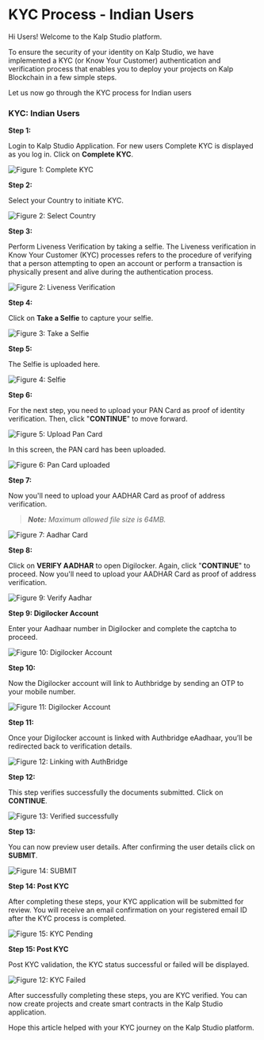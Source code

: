 # KYC Process - Indian Users

  

Hi Users! Welcome to the Kalp Studio platform.

  

To ensure the security of your identity on Kalp Studio, we have implemented a KYC (or Know Your Customer) authentication and verification process that enables you to deploy your projects on Kalp Blockchain in a few simple steps.

  

Let us now go through the KYC process for Indian users

  

### KYC: Indian Users

  

**Step 1:**

  

Login to Kalp Studio Application. For new users Complete KYC is displayed as you log in. Click on **Complete KYC**.

  

![Figure 1: Complete KYC](https://docs.kalp.studio/~gitbook/image?url=https:%2F%2Fs3-ap-south-1.amazonaws.com%2Find-cdn.freshdesk.com%2Fdata%2Fhelpdesk%2Fattachments%2Fproduction%2F1060006995548%2Foriginal%2Fk2EMIkvhkgjdwkG3kbyb51XMfupko5LeYQ.png%3F1708437415&width=768&dpr=4&quality=100&sign=4d1c35f6bfda8818bf7ab647edd203e9dc6844dfa1eb410caa9aabe2ffa32f92)

  



  

**Step 2:**

  

Select your Country to initiate KYC.

  

![Figure 2: Select Country](https://docs.kalp.studio/~gitbook/image?url=https:%2F%2Fs3-ap-south-1.amazonaws.com%2Find-cdn.freshdesk.com%2Fdata%2Fhelpdesk%2Fattachments%2Fproduction%2F1060006995562%2Foriginal%2FADBZXvw5b2NTzay4tZqKJwGDEYzC56lNHw.png%3F1708437461&width=768&dpr=4&quality=100&sign=036070cbed39b06e3d4925f41ca8d8ae7cb22f36a37214c1ea11d6016269442c)

  



  

**Step 3:**

  

Perform Liveness Verification by taking a selfie. The Liveness verification in Know Your Customer (KYC) processes refers to the procedure of verifying that a person attempting to open an account or perform a transaction is physically present and alive during the authentication process.

  

![Figure 2: Liveness Verification](https://docs.kalp.studio/~gitbook/image?url=https:%2F%2Fs3-ap-south-1.amazonaws.com%2Find-cdn.freshdesk.com%2Fdata%2Fhelpdesk%2Fattachments%2Fproduction%2F1060006995581%2Foriginal%2FyeFGklhjKNd849r3AixmsxH2mS-CqkBW5Q.png%3F1708437513&width=768&dpr=4&quality=100&sign=dded67f6bc4a4fc13f457562ef4599f33cbfcf923af48333d337eaee03244663)

  



  

**Step 4:**

  

Click on **Take a Selfie** to capture your selfie.

  

![Figure 3: Take a Selfie](https://docs.kalp.studio/~gitbook/image?url=https:%2F%2Fs3-ap-south-1.amazonaws.com%2Find-cdn.freshdesk.com%2Fdata%2Fhelpdesk%2Fattachments%2Fproduction%2F1060006792157%2Foriginal%2FBznMFECLnNmR7YRHfblZGXzMuSiic79XDA.png%3F1707907679&width=768&dpr=4&quality=100&sign=be55c9bbee23eab76bf947cb47bd257408a64a15c30cc50b88d10932b2c4aed9)

  



  

**Step 5:**

  

The Selfie is uploaded here.

  

![Figure 4: Selfie](https://docs.kalp.studio/~gitbook/image?url=https:%2F%2Fs3-ap-south-1.amazonaws.com%2Find-cdn.freshdesk.com%2Fdata%2Fhelpdesk%2Fattachments%2Fproduction%2F1060006995627%2Foriginal%2FiZc-zk5RLB4DozvV6GAFKHW1lgMtLmaMsw.png%3F1708437583&width=768&dpr=4&quality=100&sign=2aba262efbc2118ae5f5271034e17f4af982e2861d48fc64aa5ba525adbca00c)

  



  

**Step 6:**

  

For the next step, you need to upload your PAN Card as proof of identity verification. Then, click "**CONTINUE**" to move forward.

  

![Figure 5: Upload Pan Card](https://docs.kalp.studio/~gitbook/image?url=https:%2F%2Fs3-ap-south-1.amazonaws.com%2Find-cdn.freshdesk.com%2Fdata%2Fhelpdesk%2Fattachments%2Fproduction%2F1060006995671%2Foriginal%2FdLQycp2wQH8Dm2N0GkAxeRlLko64a-IPrA.png%3F1708437647&width=768&dpr=4&quality=100&sign=892ae2a1c382b858e4707c1d9320d6499f1ed3f8a69771aa287594da55ce5b97)

  



  

In this screen, the PAN card has been uploaded.

  

![Figure 6: Pan Card uploaded](https://docs.kalp.studio/~gitbook/image?url=https:%2F%2Fs3-ap-south-1.amazonaws.com%2Find-cdn.freshdesk.com%2Fdata%2Fhelpdesk%2Fattachments%2Fproduction%2F1060006995711%2Foriginal%2Fxz1Fx1jifiXmd08plPLVMP_WPJzl4LMdow.png%3F1708437699&width=768&dpr=4&quality=100&sign=7d86d27a512aa8173ae69611a52584e1365e59e9f0fc3bac78978d372424ed76)

  



  

**Step 7:**

  

Now you'll need to upload your AADHAR Card as proof of address verification.

  

>  _**Note:**_  _Maximum allowed file size is 64MB._

  

![Figure 7: Aadhar Card](https://docs.kalp.studio/~gitbook/image?url=https:%2F%2Fs3-ap-south-1.amazonaws.com%2Find-cdn.freshdesk.com%2Fdata%2Fhelpdesk%2Fattachments%2Fproduction%2F1060006995738%2Foriginal%2FIyyoR4sHuwE6Y9afiBxtU4XhZloyIIUWUQ.png%3F1708437735&width=768&dpr=4&quality=100&sign=e39526d2fc8b2ee627b0132ce2f3af7613a3c88e084953b1512faff0078c6727)

  



  

**Step 8:**

  

Click on **VERIFY AADHAR** to open Digilocker. Again, click "**CONTINUE**" to proceed. Now you'll need to upload your AADHAR Card as proof of address verification.

  

![Figure 9: Verify Aadhar](https://docs.kalp.studio/~gitbook/image?url=https:%2F%2Fs3-ap-south-1.amazonaws.com%2Find-cdn.freshdesk.com%2Fdata%2Fhelpdesk%2Fattachments%2Fproduction%2F1060006995767%2Foriginal%2FJvVITzSLRqgyBabfTN_Rx2rlskCuh3vfYA.png%3F1708437805&width=768&dpr=4&quality=100&sign=36e1dfb7fa59ae336a569fc67c4a4621ea3ca302cce6721b2ade94d420f965a8)

  



  

**Step 9: Digilocker Account**

  

Enter your Aadhaar number in Digilocker and complete the captcha to proceed.

  

![Figure 10: Digilocker Account](https://docs.kalp.studio/~gitbook/image?url=https:%2F%2Fs3-ap-south-1.amazonaws.com%2Find-cdn.freshdesk.com%2Fdata%2Fhelpdesk%2Fattachments%2Fproduction%2F1060006995793%2Foriginal%2FMRdX5QVShyqo4SVQ4BicXuZsN4dxBgyg_g.png%3F1708437848&width=768&dpr=4&quality=100&sign=9e084041c02104a1a56638e4104ad1098c73de4b711de2987ddf8f57f5a87fe9)

  



  

**Step 10:**

  

Now the Digilocker account will link to Authbridge by sending an OTP to your mobile number.

  

![Figure 11: Digilocker Account](https://docs.kalp.studio/~gitbook/image?url=https:%2F%2Fs3-ap-south-1.amazonaws.com%2Find-cdn.freshdesk.com%2Fdata%2Fhelpdesk%2Fattachments%2Fproduction%2F1060006995818%2Foriginal%2FMJMJryslIpDADVfanvRdLm0vZIc-ucAIkA.png%3F1708437880&width=768&dpr=4&quality=100&sign=437125b215c00a3d364beaf7c9368cb66dc308d409b36aa8d8b92cde4dd737a1)

  



  

**Step 11:**

  

Once your Digilocker account is linked with Authbridge eAadhaar, you’ll be redirected back to verification details.

  

![Figure 12: Linking with AuthBridge](https://docs.kalp.studio/~gitbook/image?url=https:%2F%2Fs3-ap-south-1.amazonaws.com%2Find-cdn.freshdesk.com%2Fdata%2Fhelpdesk%2Fattachments%2Fproduction%2F1060006995829%2Foriginal%2FAta9jkzm8SWIUthoQ-waeOzYIpexlu69Ew.png%3F1708437904&width=768&dpr=4&quality=100&sign=ad7e92cce27b90ce53378317ee6cfb874db423ddb414574bc333c0dac54a98b0)

  



  

**Step 12:**

  

This step verifies successfully the documents submitted. Click on **CONTINUE**.

  

![Figure 13: Verified successfully](https://docs.kalp.studio/~gitbook/image?url=https:%2F%2Fs3-ap-south-1.amazonaws.com%2Find-cdn.freshdesk.com%2Fdata%2Fhelpdesk%2Fattachments%2Fproduction%2F1060006995849%2Foriginal%2FQavSjwCF5bnvQ_6MLFe7Vz411lyB4kB02w.png%3F1708437951&width=768&dpr=4&quality=100&sign=aaaeb3fe18b003f8b727823b1525ebb4b3b665fb09b1625f5a0bd74d7cb76a07)

  



  

**Step 13:**

  

You can now preview user details. After confirming the user details click on **SUBMIT**.

  

![Figure 14: SUBMIT](https://docs.kalp.studio/~gitbook/image?url=https:%2F%2Fs3-ap-south-1.amazonaws.com%2Find-cdn.freshdesk.com%2Fdata%2Fhelpdesk%2Fattachments%2Fproduction%2F1060006995855%2Foriginal%2FrDLlG1twHCixXQ1dJkgwnvc3YSTxquwfWQ.png%3F1708437982&width=768&dpr=4&quality=100&sign=23e770bdda44f77cfc2ec3777a5486b6d7357b0b759bac598cc36a1bdf297322)

  



  

**Step 14: Post KYC**

  

After completing these steps, your KYC application will be submitted for review. You will receive an email confirmation on your registered email ID after the KYC process is completed.

  

![Figure 15: KYC Pending](https://docs.kalp.studio/~gitbook/image?url=https:%2F%2Fs3-ap-south-1.amazonaws.com%2Find-cdn.freshdesk.com%2Fdata%2Fhelpdesk%2Fattachments%2Fproduction%2F1060006995888%2Foriginal%2Fjy_7YchJTmo96DyZDLaaGTnjZQOwhuJMGg.png%3F1708438023&width=768&dpr=4&quality=100&sign=10286224a818471321b97abab2f1efaa32a5c79277905b41213e6e9e462e830e)

  



  

**Step 15: Post KYC**

  

Post KYC validation, the KYC status successful or failed will be displayed.

  

![Figure 12: KYC Failed](https://docs.kalp.studio/~gitbook/image?url=https:%2F%2Fs3-ap-south-1.amazonaws.com%2Find-cdn.freshdesk.com%2Fdata%2Fhelpdesk%2Fattachments%2Fproduction%2F1060006995901%2Foriginal%2FWxhIHZ5N-rfZotX_31kbmuMwENpVRLXMBA.png%3F1708438061&width=768&dpr=4&quality=100&sign=f09e1b705eaabcb8b2f140ff5bc1137a0d676aea05842449f3793c7875b58b16)

  



  

After successfully completing these steps, you are KYC verified. You can now create projects and create smart contracts in the Kalp Studio application.

  

Hope this article helped with your KYC journey on the Kalp Studio platform.